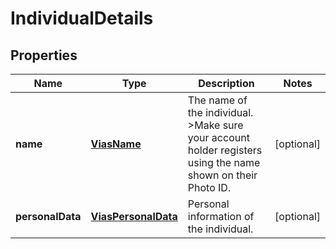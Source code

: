 

# IndividualDetails


## Properties

| Name | Type | Description | Notes |
|------------ | ------------- | ------------- | -------------|
|**name** | [**ViasName**](ViasName.md) | The name of the individual. &gt;Make sure your account holder registers using the name shown on their Photo ID. |  [optional] |
|**personalData** | [**ViasPersonalData**](ViasPersonalData.md) | Personal information of the individual. |  [optional] |



